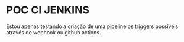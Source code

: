 # POC CI JENKINS


Estou apenas testando a criação de uma pipeline os triggers possíveis através de webhook ou github actions.